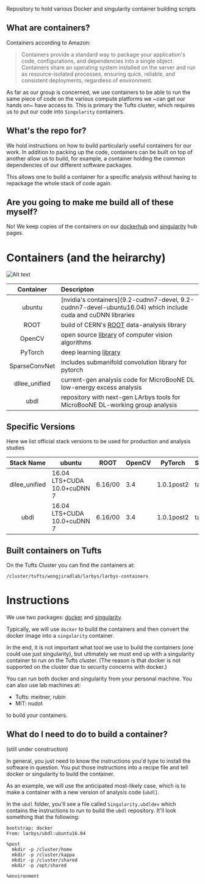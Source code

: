 Repository to hold various Docker and singularity container building scripts


## What are containers?

Containers according to Amazon:

>Containers provide a standard way to package your application's code, configurations, and dependencies into a single object.
>Containers share an operating system installed on the server and run as resource-isolated processes, ensuring quick,
>reliable, and consistent deployments, regardless of environment.

As far as our group is concerned, we use containers to be able to run the same piece of code on
the various compute platforms we ~can get our hands on~ have access to. This is primary the Tufts cluster, which requires
us to put our code into `Singularity` containers.

## What's the repo for?

We hold instructions on how to build particularly useful containers for our work.
In addition to packing up the code, containers can be built on top of another allow us to build, for example,
a container holding the common dependencies of our different software packages.

This allows one to build a container for a specific analysis without having to repackage the whole stack of code again.

## Are you going to make me build all of these myself?

No! We keep copies of the containers on our [dockerhub](dockerhub) and [singularity](https://www.singularity-hub.org/collections/2494) hub pages.

# Containers (and the heirarchy)

![Alt text](https://g.gravizo.com/source/custom_mark10?https%3A%2F%2Fraw.githubusercontent.com%2FLArbys%2Flarbys-containers%2Fmaster%2Fcontainer_graph.dot)

| Container | Descripton |
|:---------:|:-----------|
| ubuntu    | [nvidia's containers](9.2-cudnn7-devel, 9.2-cudnn7-devel-ubuntu16.04) which include cuda and cuDNN libraries |
| ROOT      | build of CERN's [ROOT](https://github.com/root-project/root) data-analysis library |
| OpenCV    | open source [library](https://github.com/opencv/opencv) of computer vision algorithms |
| PyTorch   | deep learning [library](https://pytorch.org/) |
| SparseConvNet | includes submanifold convolution library for pytorch |
| dllee_unified   | current-gen analysis code for MicroBooNE DL low-energy excess analysis |
| ubdl      | repository with next-gen LArbys tools for MicroBooNE DL-working group analysis |

## Specific Versions

Here we list official stack versions to be used for production and analysis studies

| Stack Name | ubuntu     | ROOT    | OpenCV | PyTorch   | SubConvNet | dllee_unified | ubdl  |
|:----------:| -----------|---------|--------| --------- | ---------- | ------------- | ----- |
|  dllee_unified |  16.04 LTS+CUDA 10.0+cuDNN 7 | 6.16/00 | 3.4    | 1.0.1post2 | tagXXXXXX  | tagXXXXXXXX   |  n/a  |
|  ubdl |  16.04 LTS+CUDA 10.0+cuDNN 7 | 6.16/00 | 3.4    | 1.0.1post2 | tagXXXXXX  |    n/a        |  tagxxxx |

## Built containers on Tufts

On the Tufts Cluster you can find the containers at:

    /cluster/tufts/wongjiradlab/larbys/larbys-containers

# Instructions

We use two packages: [docker](https://www.docker.com/why-docker) and [singularity](https://www.sylabs.io/singularity/).

Typically, we will use `docker` to build the containers and then convert the docker image into a `singularity` container.

In the end, it is not important what tool we use to build the containers (one could use just singularity), but ultimately we must end up with a singularity container to run on the Tufts cluster.  (The reason is that docker is not supported on the cluster due to security concerns with docker.)

You can run both docker and singularity from your personal machine. You can also use lab machines at:

* Tufts: meitner, rubin
* MIT: nudot

to build your containers.


## What do I need to do to build a container?

(still under construction)

In general, you just need to know the instructions you'd type to install the software in question. 
You put those instructions into a recipe file and tell docker or singularity to build the container.

As an example, we will use the anticipated most-likely case, which is to make a container with a new version of analysis code (`ubdl`).

In the `ubdl` folder, you'll see a file called `Singularity.ubdldev` which contains the instructions to run to build the `ubdl` repository. It'll look something that the following:

```
bootstrap: docker
From: larbys/ubdl:ubuntu16.04

%post
  mkdir -p /cluster/home
  mkdir -p /cluster/kappa
  mkdir -p /cluster/shared
  mkdir -p /opt/shared

%environment

```




